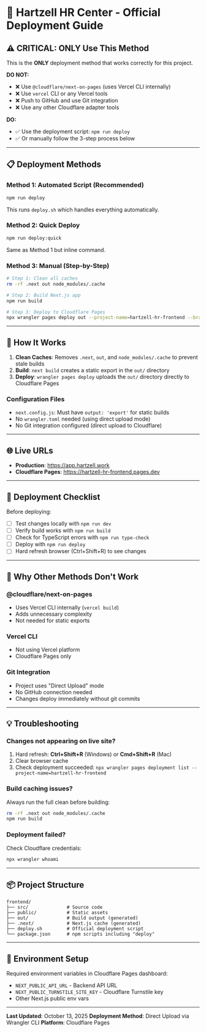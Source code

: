 # 🚀 Hartzell HR Center - Official Deployment Guide

## ⚠️ CRITICAL: ONLY Use This Method

This is the **ONLY** deployment method that works correctly for this project.

**DO NOT:**
- ❌ Use `@cloudflare/next-on-pages` (uses Vercel CLI internally)
- ❌ Use `vercel` CLI or any Vercel tools
- ❌ Push to GitHub and use Git integration
- ❌ Use any other Cloudflare adapter tools

**DO:**
- ✅ Use the deployment script: `npm run deploy`
- ✅ Or manually follow the 3-step process below

---

## 📋 Deployment Methods

### Method 1: Automated Script (Recommended)

```bash
npm run deploy
```

This runs `deploy.sh` which handles everything automatically.

### Method 2: Quick Deploy

```bash
npm run deploy:quick
```

Same as Method 1 but inline command.

### Method 3: Manual (Step-by-Step)

```bash
# Step 1: Clean all caches
rm -rf .next out node_modules/.cache

# Step 2: Build Next.js app
npm run build

# Step 3: Deploy to Cloudflare Pages
npx wrangler pages deploy out --project-name=hartzell-hr-frontend --branch=main --commit-dirty=true
```

---

## 🔧 How It Works

1. **Clean Caches**: Removes `.next`, `out`, and `node_modules/.cache` to prevent stale builds
2. **Build**: `next build` creates a static export in the `out/` directory
3. **Deploy**: `wrangler pages deploy` uploads the `out/` directory directly to Cloudflare Pages

### Configuration Files

- `next.config.js`: Must have `output: 'export'` for static builds
- No `wrangler.toml` needed (using direct upload mode)
- No Git integration configured (direct upload to Cloudflare)

---

## 🌐 Live URLs

- **Production**: https://app.hartzell.work
- **Cloudflare Pages**: https://hartzell-hr-frontend.pages.dev

---

## 📝 Deployment Checklist

Before deploying:
- [ ] Test changes locally with `npm run dev`
- [ ] Verify build works with `npm run build`
- [ ] Check for TypeScript errors with `npm run type-check`
- [ ] Deploy with `npm run deploy`
- [ ] Hard refresh browser (Ctrl+Shift+R) to see changes

---

## 🚫 Why Other Methods Don't Work

### @cloudflare/next-on-pages
- Uses Vercel CLI internally (`vercel build`)
- Adds unnecessary complexity
- Not needed for static exports

### Vercel CLI
- Not using Vercel platform
- Cloudflare Pages only

### Git Integration
- Project uses "Direct Upload" mode
- No GitHub connection needed
- Changes deploy immediately without git commits

---

## 💡 Troubleshooting

### Changes not appearing on live site?
1. Hard refresh: **Ctrl+Shift+R** (Windows) or **Cmd+Shift+R** (Mac)
2. Clear browser cache
3. Check deployment succeeded: `npx wrangler pages deployment list --project-name=hartzell-hr-frontend`

### Build caching issues?
Always run the full clean before building:
```bash
rm -rf .next out node_modules/.cache
npm run build
```

### Deployment failed?
Check Cloudflare credentials:
```bash
npx wrangler whoami
```

---

## 📦 Project Structure

```
frontend/
├── src/              # Source code
├── public/           # Static assets
├── out/              # Build output (generated)
├── .next/            # Next.js cache (generated)
├── deploy.sh         # Official deployment script
└── package.json      # npm scripts including "deploy"
```

---

## 🔐 Environment Setup

Required environment variables in Cloudflare Pages dashboard:
- `NEXT_PUBLIC_API_URL` - Backend API URL
- `NEXT_PUBLIC_TURNSTILE_SITE_KEY` - Cloudflare Turnstile key
- Other Next.js public env vars

---

**Last Updated**: October 13, 2025
**Deployment Method**: Direct Upload via Wrangler CLI
**Platform**: Cloudflare Pages

